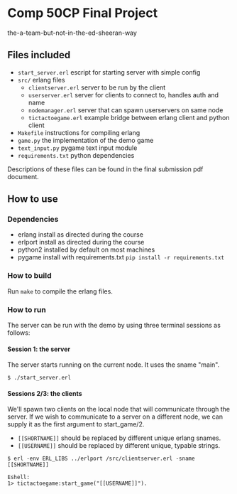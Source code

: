 # Comp 50CP Final Project
the-a-team-but-not-in-the-ed-sheeran-way

## Files included
- `start_server.erl`     escript for starting server with simple config
- `src/`                 erlang files
  - `clientserver.erl`   server to be run by the client
  - `userserver.erl`     server for clients to connect to, handles auth and name
  - `nodemanager.erl`    server that can spawn userservers on same node
  - `tictactoegame.erl`  example bridge between erlang client and python client
- `Makefile`             instructions for compiling erlang
- `game.py`              the implementation of the demo game
- `text_input.py`        pygame text input module
- `requirements.txt`     python dependencies

Descriptions of these files can be found in the final submission pdf document.


## How to use

### Dependencies
- erlang    install as directed during the course
- erlport   install as directed during the course
- python2   installed by default on most machines
- pygame    install with requirements.txt `pip install -r requirements.txt`

### How to build
Run `make` to compile the erlang files.

### How to run
The server can be run with the demo by using three terminal sessions as follows:

#### Session 1: the server
The server starts running on the current node. It uses the sname "main".
```
$ ./start_server.erl
```

#### Sessions 2/3: the clients
We'll spawn two clients on the local node that will communicate through
the server. If we wish to communicate to a server on a different node,
we can supply it as the first argument to start_game/2.

- `[[SHORTNAME]]` should be replaced by different unique erlang snames.
- `[[USERNAME]]`  should be replaced by different unique, typable strings.

```
$ erl -env ERL_LIBS ../erlport /src/clientserver.erl -sname [[SHORTNAME]]

Eshell:
1> tictactoegame:start_game("[[USERNAME]]").
```
